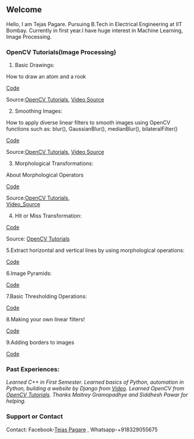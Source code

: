 ## Welcome 

Hello, I am Tejas Pagare. Pursuing B.Tech in Electrical Engineering at IIT Bombay. Currently in first year.I have huge interest in Machine Learning, Image Processing.

### OpenCV Tutorials(Image Processing)

 1. Basic Drawings:

 How to draw an atom and a rook

 [Code](https://github.com/tejassp2002/SoC-Proposal/blob/master/geometric_drawings.py)

 Source:[OpenCV Tutorials](https://docs.opencv.org/master/d3/d96/tutorial_basic_geometric_drawing.html),
  [Video Source](https://www.youtube.com/watch?v=V1aMDD5583k)

 2. Smoothing Images:

 How to apply diverse linear filters to smooth images using OpenCV functions such as:
 blur(), GaussianBlur(), medianBlur(), bilateralFilter()

 [Code](https://github.com/tejassp2002/SoC-Proposal/blob/master/smoothing_images.py)

 Source:[OpenCV Tutorials](https://docs.opencv.org/master/dc/dd3/tutorial_gausian_median_blur_bilateral_filter.html),
    [Video Source](https://www.youtube.com/watch?v=u3poUhCxx4k)
   
 3. Morphological Transformations:

 About Morphological Operators

 [Code](https://github.com/tejassp2002/SoC-Proposal/blob/master/morphological_tranfsormation.py)

 Source:[OpenCV Tutorials](https://docs.opencv.org/master/db/df6/tutorial_erosion_dilatation.html),   
     [Video_Source](https://www.youtube.com/watch?v=xSzsD4kXhRw)
    
    
 
    
 4. Hit or Miss Transformation:

 [Code](https://github.com/tejassp2002/SoC-Proposal/blob/master/hit_or_miss.py)

 Source: [OpenCV Tutorials](https://docs.opencv.org/master/db/d06/tutorial_hitOrMiss.html)


 5.Extract horizontal and vertical lines by using morphological operations:
 
 [Code](https://github.com/tejassp2002/SoC-Proposal/blob/master/morph_lines_detection.py)
 
 6.Image Pyramids:
 
 [Code](https://github.com/tejassp2002/SoC-Proposal/blob/master/tutorial_pyramids.py)
 
 7.Basic Thresholding Operations:
 
 [Code](https://github.com/tejassp2002/SoC-Proposal/blob/master/threshold.ipynb)
 
 8.Making your own linear filters!
 
 [Code](https://github.com/tejassp2002/SoC-Proposal/blob/master/filter_2D.py)
 
 9.Adding borders to images
 
 [Code](https://github.com/tejassp2002/SoC-Proposal/blob/master/borders.ipynb)
    
### Past Experiences:
*Learned C++ in First Semester. Learned basics of Python, automation in Python, building a website by Django from [Video](https://www.youtube.com/watch?v=_uQrJ0TkZlc). Learned OpenCV from [OpenCV Tutorials](https://docs.opencv.org/master/d7/da8/tutorial_table_of_content_imgproc.html).*
*Thanks Maitrey Gramopadhye and Siddhesh Pawar for helping.*

   
### Support or Contact

Contact: 
Facebook-[Tejas Pagare](https://www.facebook.com/tejas.pagare.58) , 
Whatsapp-+918329055675
